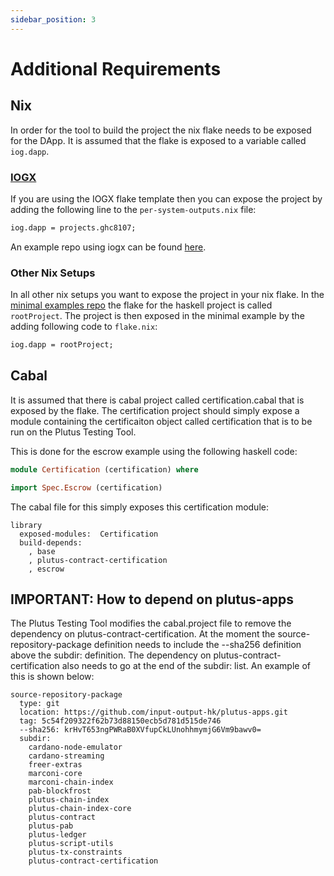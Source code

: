 ```yaml
---
sidebar_position: 3
---
```


# Additional Requirements
## Nix
In order for the tool to build the project the nix flake needs to be exposed for the DApp. It is assumed that the flake is exposed to a variable called `iog.dapp`. 

### [IOGX](https://github.com/input-output-hk/iogx)

If you are using the IOGX flake template then you can expose the project by adding the following line to the `per-system-outputs.nix` file:

```nix
iog.dapp = projects.ghc8107;
```

An example repo using iogx can be found [here](https://github.com/Ali-Hill/minimal-ptt-examples/tree/escrow-iogx).

### Other Nix Setups

In all other nix setups you want to expose the project in your nix flake. In the [minimal examples repo](https://github.com/Ali-Hill/minimal-ptt-examples) the flake for the haskell project is called `rootProject`.  The project is then exposed in the minimal example by the adding following code to `flake.nix`:

```nix
iog.dapp = rootProject;
```

## Cabal

It is assumed that there is cabal project called certification.cabal that is exposed by the flake. The certification project should simply expose a module containing the certificaiton object called certification that is to be run on the Plutus Testing Tool.

This is done for the escrow example using the following haskell code:
```haskell
module Certification (certification) where

import Spec.Escrow (certification)
```

The cabal file for this simply exposes this certification module:
```cabal
library
  exposed-modules:  Certification
  build-depends:
    , base
    , plutus-contract-certification
    , escrow
```

## IMPORTANT: How to depend on plutus-apps

The Plutus Testing Tool modifies the cabal.project file to remove the dependency on plutus-contract-certification. At the moment the source-repository-package definition needs to include the --sha256 definition above the subdir: definition. The dependency on plutus-contract-certification also needs to go at the end of the subdir: list. An example of this is shown below:

```cabal
source-repository-package
  type: git
  location: https://github.com/input-output-hk/plutus-apps.git
  tag: 5c54f209322f62b73d88150ecb5d781d515de746
  --sha256: krHvT653ngPWRaB0XVfupCkLUnohhmymjG6Vm9bawv0=
  subdir:
    cardano-node-emulator
    cardano-streaming
    freer-extras
    marconi-core
    marconi-chain-index
    pab-blockfrost
    plutus-chain-index
    plutus-chain-index-core
    plutus-contract
    plutus-pab
    plutus-ledger
    plutus-script-utils
    plutus-tx-constraints
    plutus-contract-certification
```
